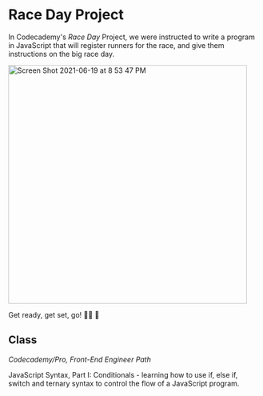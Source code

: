 # Race Day Project

In Codecademy's *Race Day* Project, we were instructed to write a program in JavaScript that will register runners for the race, and give them instructions on the big race day. 

<img width="477" alt="Screen Shot 2021-06-19 at 8 53 47 PM" src="https://user-images.githubusercontent.com/60168324/122661602-e250f280-d140-11eb-8d68-8868596732e8.png">

Get ready, get set, go! :running_woman:	:runner:

## Class
*Codecademy/Pro, Front-End Engineer Path*

JavaScript Syntax, Part I: Conditionals - learning how to use if, else if, switch and ternary syntax to control the flow of a JavaScript program.
